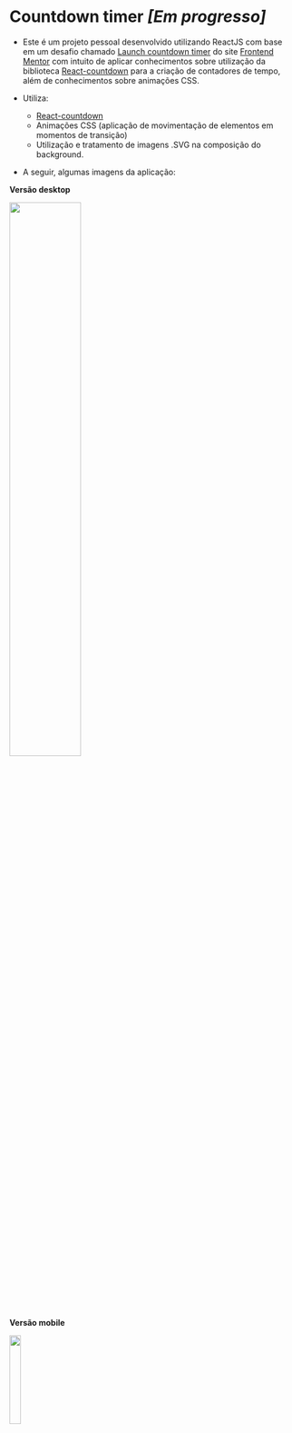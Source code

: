 # Countdown timer <i>[Em progresso]</i>

- Este é um projeto pessoal desenvolvido utilizando ReactJS com base em um desafio chamado [Launch countdown timer](https://www.frontendmentor.io/challenges/launch-countdown-timer-N0XkGfyz-) do site [Frontend Mentor](https://www.frontendmentor.io) com intuito de aplicar conhecimentos sobre utilização da biblioteca [React-countdown](https://www.npmjs.com/package/react-countdown) para a criação de contadores de tempo, além de conhecimentos sobre animações CSS.

- Utiliza:
  - [React-countdown](https://www.npmjs.com/package/react-countdown)
  - Animações CSS (aplicação de movimentação de elementos em momentos de transição)
  - Utilização e tratamento de imagens .SVG na composição do background.
 
- A seguir, algumas imagens da aplicação: 

<b>Versão desktop </b>

<img src="https://user-images.githubusercontent.com/7232098/209560206-babc2464-6684-4292-904b-dcd2de5238f4.png" width="50%" />

<b>Versão mobile </b>

<img src="https://user-images.githubusercontent.com/7232098/209560230-3ecbce7e-7b1c-4521-91e2-5e603185d05e.png" width="20%" />
